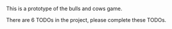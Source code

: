 This is a prototype of the bulls and cows game.

There are 6 TODOs in the project, please complete these TODOs.
